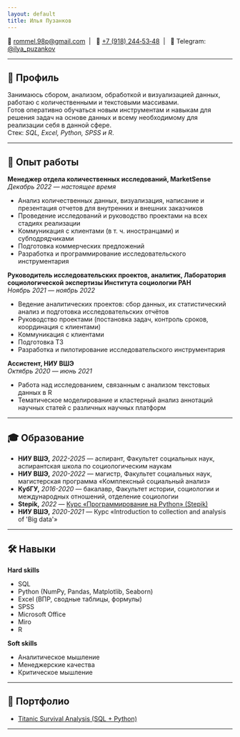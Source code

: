 ```yaml
---
layout: default
title: Илья Пузанков
---
```



📧 [rommel.98p@gmail.com](mailto:rommel.98p@gmail.com)&nbsp; | &nbsp; 📱 [+7 (918) 244‑53‑48](tel:+79182445348)&nbsp; | &nbsp; 💬 Telegram: [@ilya_puzankov](https://t.me/ilya_puzankov)

---

## 📄 Профиль
Занимаюсь сбором, анализом, обработкой и визуализацией данных, работаю с количественными и текстовыми массивами.  
Готов оперативно обучаться новым инструментам и навыкам для решения задач на основе данных и всему необходимому для реализации себя в данной сфере.  
Стек: *SQL, Excel, Python, SPSS и R*.

---

## 💼 Опыт работы

**Менеджер отдела количественных исследований, MarketSense**  
*Декабрь 2022 — настоящее время* 
- Анализ количественных данных, визуализация, написание и презентация отчетов для внутренних и внешних заказчиков
- Проведение исследований и руководство проектами на всех стадиях реализации
- Коммуникация с клиентами (в т. ч. иностранцами) и субподрядчиками
- Подготовка коммерческих предложений  
- Разработка и программирование исследовательского инструментария   

**Руководитель исследовательских проектов, аналитик, Лаборатория социологической экспертизы Института социологии РАН**  
*Ноябрь 2021 — ноябрь 2022*  
- Ведение аналитических проектов: сбор данных, их статистический анализ и подготовка исследовательских отчётов  
- Руководство проектами (постановка задач, контроль сроков, координация с клиентами)
- Коммуникация с клиентами
- Подготовка ТЗ  
- Разработка и пилотирование исследовательского инструментария

**Ассистент, НИУ ВШЭ**  
*Октябрь 2020 — июнь 2021*
- Работа над исследованием, связанным с анализом текстовых данных в R
- Тематическое моделирование и кластерный анализ аннотаций научных статей с различных научных платформ

---

## 🎓 Образование

- **НИУ ВШЭ,** *2022-2025* — аспирант, Факультет социальных наук, аспирантская школа по социологическим наукам  
- **НИУ ВШЭ,** *2020-2022* — магистр, Факультет социальных наук, магистерская программа «Комплексный социальный анализ»  
- **КубГУ,** *2016-2020* — бакалавр, Факультет истории, социологии и международных отношений, отделение социологии  
- **Stepik,** *2022* — [Курс «Программирование на Python» (Stepik)](https://stepik.org/cert/1696128)  
- **НИУ ВШЭ,** *2020-2021* — Курс «Introduction to collection and analysis of 'Big data'»  

---

## 🛠 Навыки

**Hard skills**  
- SQL
- Python (NumPy, Pandas, Matplotlib, Seaborn)
- Excel (ВПР, сводные таблицы, формулы)
- SPSS 
- Microsoft Office  
- Miro 
- R   

**Soft skills**  
- Аналитическое мышление  
- Менеджерские качества  
- Критическое мышление  

---

## 📂 Портфолио

- [Titanic Survival Analysis (SQL + Python)](https://github.com/Puzankov25031998/titanic-survival-analysis)

---


